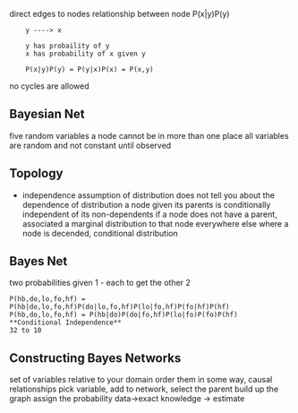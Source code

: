 direct edges to nodes
    relationship between node
        P(x|y)P(y) 

        y ----> x

        y has probaility of y
        x has probability of x given y

        P(x|y)P(y) = P(y|x)P(x) = P(x,y)

no cycles are allowed
## Bayesian Net
five random variables
a node cannot be in more than one place
all variables are random and not constant until observed
## Topology
* independence assumption of distribution does not tell you about the dependence of distribution
a node given its parents is conditionally independent of its non-dependents
if a node does not have a parent, associated a marginal distribution to that node
everywhere else where a node is decended, conditional distribution
## Bayes Net
two probabilities given 1 - each to get the other 2

    P(hb,do,lo,fo,hf) = P(hb|do,lo,fo,hf)P(do|lo,fo,hf)P(lo|fo,hf)P(fo|hf)P(hf)
    P(hb,do,lo,fo,hf) = P(hb|do)P(do|fo,hf)P(lo|fo)P(fo)P(hf) **Conditional Independence**
    32 to 10

## Constructing Bayes Networks
set of variables relative to your domain
order them in some way, causal relationships
pick variable, add to network, select the parent
build up the graph assign the probability
data->exact
knowledge -> estimate

